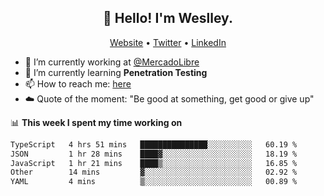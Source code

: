 <h2 align="center">👋 Hello! I'm Weslley.</h2>
<p align="center">
  <a href="http://weslleyneri.com.br">Website</a> •
  <a href="https://twitter.com/Weslley_Neri">Twitter</a> •
  <a href="https://www.linkedin.com/in/weslley-neri-3658908b">LinkedIn</a>
</p>


- 🔭 I’m currently working at [@MercadoLibre](https://github.com/mercadolibre)
- 🌱 I’m currently learning **Penetration Testing**
- 📫 How to reach me: [here](mailto:weslley39@gmail.com)
- ☁️ Quote of the moment: "Be good at something, get good or give up"

📊 **This week I spent my time working on**
<!--START_SECTION:waka-->

```txt
TypeScript   4 hrs 51 mins   ███████████████░░░░░░░░░░   60.19 %
JSON         1 hr 28 mins    ████▓░░░░░░░░░░░░░░░░░░░░   18.19 %
JavaScript   1 hr 21 mins    ████▒░░░░░░░░░░░░░░░░░░░░   16.85 %
Other        14 mins         ▓░░░░░░░░░░░░░░░░░░░░░░░░   02.92 %
YAML         4 mins          ▒░░░░░░░░░░░░░░░░░░░░░░░░   00.89 %
```

<!--END_SECTION:waka-->

<!-- Inspired by https://github.com/gruselhaus/gruselhaus -->
